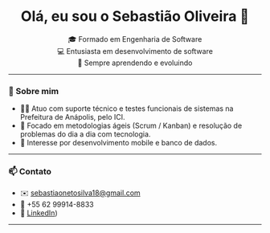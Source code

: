 <h1 align="center">Olá, eu sou o Sebastião Oliveira 👋</h1>

<p align="center">
  🎓 Formado em Engenharia de Software<br>
  💻 Entusiasta em desenvolvimento de software<br>
  🌱 Sempre aprendendo e evoluindo
</p>

---

### 🚀 Sobre mim

- 👨‍💻 Atuo com suporte técnico e testes funcionais de sistemas na Prefeitura de Anápolis, pelo ICI.
- 🧠 Focado em metodologias ágeis (Scrum / Kanban) e resolução de problemas do dia a dia com tecnologia.
- 📱 Interesse por desenvolvimento mobile e banco de dados.

---

### 📫 Contato

- ✉️ [sebastiaonetosilva18@gmail.com](mailto:sebastiaonetosilva18@gmail.com)
- 📱 +55 62 99914-8833
- 💼 [LinkedIn](https://www.linkedin.com/in/sebastião-oliveira-952746219/)) 

---
